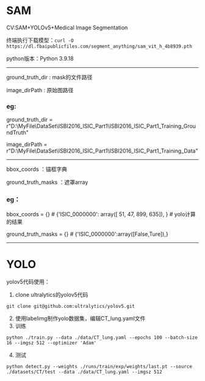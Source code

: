 # SAM
CV:SAM+YOLOv5+Medical Image Segmentation


终端执行下载模型：`curl -O https://dl.fbaipublicfiles.com/segment_anything/sam_vit_h_4b8939.pth`

python版本：Python 3.9.18

---

ground_truth_dir : mask的文件路径

image_dirPath : 原始图路径

### eg:
ground_truth_dir = r"D:\MyFile\DataSet\ISBI2016_ISIC_Part1\ISBI2016_ISIC_Part1_Training_GroundTruth"

image_dirPath = r"D:\MyFile\DataSet\ISBI2016_ISIC_Part1\ISBI2016_ISIC_Part1_Training_Data"

---

bbox_coords ：锚框字典

ground_truth_masks ：遮罩array

### eg：
bbox_coords = {}  # {'ISIC_0000000': array([ 51,  47, 899, 635]), }  # yolo计算的结果

ground_truth_masks = {}  # {'ISIC_0000000':array([False,Ture]),}

---

# YOLO
yolov5代码使用：

1. clone ultralytics的yolov5代码

`git clone git@github.com:ultralytics/yolov5.git`

2. 使用labelimg制作yolo数据集，编辑CT_lung.yaml文件
3. 训练

`python ./train.py --data ./data/CT_lung.yaml --epochs 100 --batch-size 16 --imgsz 512 --optimizer 'Adam'`

4. 测试

`python detect.py --weights ./runs/train/exp/weights/last.pt --source ./datasets/CT/test --data ./data/CT_lung.yaml --imgsz 512 `
